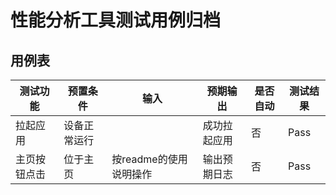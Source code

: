 # 性能分析工具测试用例归档

## 用例表

| 测试功能     | 预置条件     | 输入                   | 预期输出     | 是否自动 | 测试结果 |
| ------------ | ------------ | ---------------------- | ------------ | -------- | -------- |
| 拉起应用     | 设备正常运行 |                        | 成功拉起应用 | 否       | Pass     |
| 主页按钮点击 | 位于主页     | 按readme的使用说明操作 | 输出预期日志 | 否       | Pass     |
